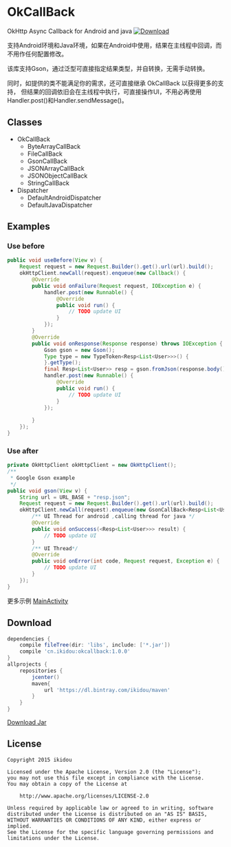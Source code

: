 # OkCallBack

OkHttp Async Callback for Android and java [ ![Download](https://api.bintray.com/packages/ikidou/maven/okcallback/images/download.svg) ](https://bintray.com/ikidou/maven/okcallback/_latestVersion)

支持Android环境和Java环境，如果在Android中使用，结果在主线程中回调，而不用作任何配置修改。

该库支持Gson，通过泛型可直接指定结果类型，并自转换，无需手动转换。

同时，如提供的类不能满足你的需求，还可直接继承 OkCallBack 以获得更多的支持，
但结果的回调依旧会在主线程中执行，可直接操作UI，不用必再使用Handler.post()和Handler.sendMessage()。


## Classes
- OkCallBack
	- ByteArrayCallBack
	- FileCallBack
	- GsonCallBack
	- JSONArrayCallBack
	- JSONObjectCallBack
	- StringCallBack
- Dispatcher
    - DefaultAndroidDispatcher
    - DefaultJavaDispatcher

## Examples 

### Use before

```java
public void useBefore(View v) {
    Request request = new Request.Builder().get().url(url).build();
    okHttpClient.newCall(request).enqueue(new Callback() {
        @Override
        public void onFailure(Request request, IOException e) {
            handler.post(new Runnable() {
                @Override
                public void run() {
                    // TODO update UI
                }
            });
        }
        @Override
        public void onResponse(Response response) throws IOException {
            Gson gson = new Gson();
            Type type = new TypeToken<Resp<List<User>>>() {
            }.getType();
            final Resp<List<User>> resp = gson.fromJson(response.body().charStream(), type);
            handler.post(new Runnable() {
                @Override
                public void run() {
                    // TODO update UI
                }
            });
            
        }
    });
}

```

### Use after

```java
private OkHttpClient okHttpClient = new OkHttpClient();
/**
 * Google Gson example 
 */
public void gson(View v) {
    String url = URL_BASE + "resp.json";
    Request request = new Request.Builder().get().url(url).build();
    okHttpClient.newCall(request).enqueue(new GsonCallBack<Resp<List<User>>>() {
        /** UI Thread for android ,calling thread for java */
        @Override
        public void onSuccess(<Resp<List<User>>> result) {
            // TODO update UI
        }
        /** UI Thread*/
        @Override
        public void onError(int code, Request request, Exception e) {
            // TODO update UI
        }
    });
}

```


更多示例 [MainActivity](sample/src/main/java/cn/ikidou/sample/okcallback/MainActivity.java)

## Download
```gradle
dependencies {
    compile fileTree(dir: 'libs', include: ['*.jar'])
    compile 'cn.ikidou:okcallback:1.0.0'
}
allprojects {
    repositories {
        jcenter()
        maven{
            url 'https://dl.bintray.com/ikidou/maven'
        }
    }
}
```
[Download Jar](https://dl.bintray.com/ikidou/maven/cn/ikidou/okcallback/1.0.0/)

License
-------
    Copyright 2015 ikidou
    
    Licensed under the Apache License, Version 2.0 (the "License");
    you may not use this file except in compliance with the License.
    You may obtain a copy of the License at
    
        http://www.apache.org/licenses/LICENSE-2.0
    
    Unless required by applicable law or agreed to in writing, software
    distributed under the License is distributed on an "AS IS" BASIS,
    WITHOUT WARRANTIES OR CONDITIONS OF ANY KIND, either express or implied.
    See the License for the specific language governing permissions and
    limitations under the License.